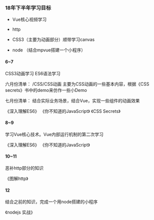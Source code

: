 ### 18年下半年学习目标

- Vue核心视频学习

- http

- CSS3（主要为动画部分）顺带学习canvas

- node （结合mpvue搭建一个小程序）

#### 6~7

CSS3动画学习 ES6语法学习

六月份清单： /CSS/CSS动画   主要为CSS动画的一些基本内容，根据《CSS secrets》书中的demo来仿作一些小Demo

七月份清单： 结合实际业务场景，结合Vue，实现一些组件的动画效果

《深入理解ES6》 《你不知道的JavaScript》 《CSS Secrets》

#### 8~9

学习Vue核心技术。Vue内部运行机制的第二次学习

《深入理解ES6》 《你不知道的JavaScript》 
#### 10~11

恶补http部分的知识

《图解http》
#### 12

结合之前的知识，完成一个用node搭建的小程序

《nodejs 实战》